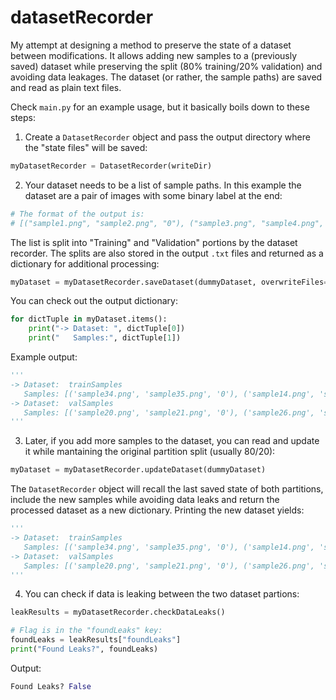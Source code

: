 # datasetRecorder
My attempt at designing a method to preserve the state of a dataset between modifications. It allows adding new samples to a (previously saved) dataset while preserving the split (80% training/20% validation) and avoiding data leakages. The dataset (or rather, the sample paths) are saved and read as plain text files.

Check ``main.py`` for an example usage, but it basically boils down to these steps:

1. Create a ``DatasetRecorder`` object and pass the output directory where the "state files" will be saved:

```python
myDatasetRecorder = DatasetRecorder(writeDir)
```

2. Your dataset needs to be a list of sample paths. In this example the dataset are a pair of images with some binary label at the end:
```python
# The format of the output is:
# [("sample1.png", "sample2.png", "0"), ("sample3.png", "sample4.png", "1"), ...]
```
The list is split into "Training" and "Validation" portions by the dataset recorder. The splits are also stored in the output ``.txt`` files and returned as a dictionary for additional processing:

```python
myDataset = myDatasetRecorder.saveDataset(dummyDataset, overwriteFiles=True)
```

You can check out the output dictionary:
```python
for dictTuple in myDataset.items():
    print("-> Dataset: ", dictTuple[0])
    print("   Samples:", dictTuple[1])
```

Example output:
```python
'''
-> Dataset:  trainSamples
   Samples: [('sample34.png', 'sample35.png', '0'), ('sample14.png', 'sample15.png', '0'), ('sample38.png', 'sample39.png', '1'), ('sample22.png', 'sample23.png', '0'), ('sample8.png', 'sample9.png', '0'), ('sample30.png', 'sample31.png', '0'), ('sample28.png', 'sample29.png', '0'), ('sample18.png', 'sample19.png', '0'), ('sample12.png', 'sample13.png', '0'), ('sample32.png', 'sample33.png', '1'), ('sample2.png', 'sample3.png', '0'), ('sample36.png', 'sample37.png', '1'), ('sample24.png', 'sample25.png', '0'), ('sample6.png', 'sample7.png', '0'), ('sample4.png', 'sample5.png', '1'), ('sample16.png', 'sample17.png', '1')]
-> Dataset:  valSamples
   Samples: [('sample20.png', 'sample21.png', '0'), ('sample26.png', 'sample27.png', '0'), ('sample10.png', 'sample11.png', '0'), ('sample0.png', 'sample1.png', '0')]
'''
```

3. Later, if you add more samples to the dataset, you can read and update it while mantaining the original partition split (usually 80/20):
```python
myDataset = myDatasetRecorder.updateDataset(dummyDataset)
```

The ``DatasetRecorder`` object will recall the last saved state of both partitions, include the new samples while avoiding data leaks and return the processed dataset as a new dictionary.
Printing the new dataset yields:
```python
'''
-> Dataset:  trainSamples
   Samples: [('sample34.png', 'sample35.png', '0'), ('sample14.png', 'sample15.png', '0'), ('sample38.png', 'sample39.png', '1'), ('sample22.png', 'sample23.png', '0'), ('sample8.png', 'sample9.png', '0'), ('sample30.png', 'sample31.png', '0'), ('sample28.png', 'sample29.png', '0'), ('sample18.png', 'sample19.png', '0'), ('sample12.png', 'sample13.png', '0'), ('sample32.png', 'sample33.png', '1'), ('sample2.png', 'sample3.png', '0'), ('sample36.png', 'sample37.png', '1'), ('sample24.png', 'sample25.png', '0'), ('sample6.png', 'sample7.png', '0'), ('sample4.png', 'sample5.png', '1'), ('sample16.png', 'sample17.png', '1'), ('sample68.png', 'sample69.png', '1'), ('sample76.png', 'sample77.png', '1'), ('sample56.png', 'sample57.png', '0'), ('sample60.png', 'sample61.png', '1'), ('sample58.png', 'sample59.png', '0'), ('sample74.png', 'sample75.png', '0'), ('sample42.png', 'sample43.png', '0'), ('sample50.png', 'sample51.png', '0'), ('sample40.png', 'sample41.png', '0'), ('sample48.png', 'sample49.png', '1'), ('sample52.png', 'sample53.png', '0'), ('sample78.png', 'sample79.png', '0'), ('sample86.png', 'sample87.png', '0'), ('sample54.png', 'sample55.png', '1'), ('sample84.png', 'sample85.png', '0'), ('sample66.png', 'sample67.png', '1'), ('sample72.png', 'sample73.png', '1'), ('sample88.png', 'sample89.png', '0'), ('sample62.png', 'sample63.png', '0'), ('sample46.png', 'sample47.png', '1')]
-> Dataset:  valSamples
   Samples: [('sample20.png', 'sample21.png', '0'), ('sample26.png', 'sample27.png', '0'), ('sample10.png', 'sample11.png', '0'), ('sample0.png', 'sample1.png', '0'), ('sample64.png', 'sample65.png', '1'), ('sample82.png', 'sample83.png', '1'), ('sample80.png', 'sample81.png', '1'), ('sample70.png', 'sample71.png', '0'), ('sample44.png', 'sample45.png', '1')]
'''
```

4. You can check if data is leaking between the two dataset partions:
```python
leakResults = myDatasetRecorder.checkDataLeaks()

# Flag is in the "foundLeaks" key:
foundLeaks = leakResults["foundLeaks"]
print("Found Leaks?", foundLeaks)
```

Output:
```python
Found Leaks? False
```
